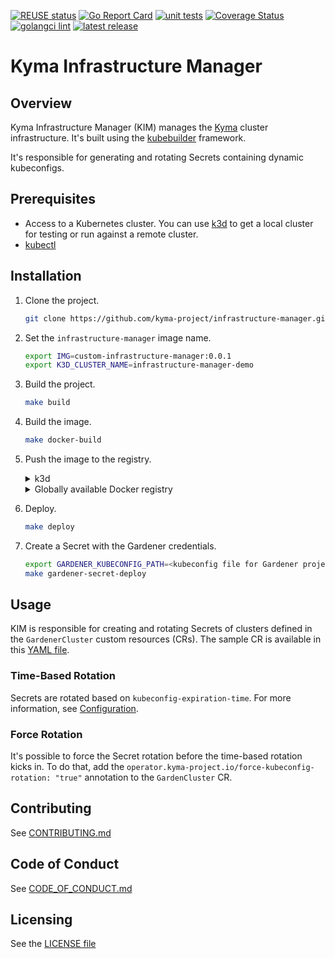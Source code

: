 [![REUSE status](https://api.reuse.software/badge/github.com/kyma-project/infrastructure-manager)](https://api.reuse.software/info/github.com/kyma-project/infrastructure-manager)
[![Go Report Card](https://goreportcard.com/badge/github.com/kyma-project/infrastructure-manager)](https://goreportcard.com/report/github.com/kyma-project/infrastructure-manager)
[![unit tests](https://badgen.net/github/checks/kyma-project/kyma-infrastructure-manager/main/unit-tests)](https://github.com/kyma-project/kyma-infrastructure-manager/actions/workflows/run-tests.yaml)
[![Coverage Status](https://coveralls.io/repos/github/kyma-project/kyma-infrastructure-manager/badge.svg?branch=main)](https://coveralls.io/github/kyma-project/kyma-infrastructure-manager?branch=main)
[![golangci lint](https://badgen.net/github/checks/kyma-project/kyma-infrastructure-manager/main/golangci-lint)](https://github.com/kyma-project/kyma-infrastructure-manager/actions/workflows/golangci-lint.yaml)
[![latest release](https://badgen.net/github/release/kyma-project/kyma-infrastructure-manager)](https://github.com/kyma-project/kyma-infrastructure-manager/releases/latest)

# Kyma Infrastructure Manager

## Overview

Kyma Infrastructure Manager (KIM) manages the [Kyma](https://kyma-project.io/#/) cluster infrastructure. It's built using the [kubebuilder](https://github.com/kubernetes-sigs/kubebuilder) framework.

It's responsible for generating and rotating Secrets containing dynamic kubeconfigs.

## Prerequisites

- Access to a Kubernetes cluster. You can use [k3d](https://k3d.io) to get a local cluster for testing or run against a remote cluster.
- [kubectl](https://kubernetes.io/docs/tasks/tools/)

## Installation

1. Clone the project.

    ```bash
    git clone https://github.com/kyma-project/infrastructure-manager.git && cd infrastructure-manager/
    ```

2. Set the `infrastructure-manager` image name.

    ```bash
    export IMG=custom-infrastructure-manager:0.0.1
    export K3D_CLUSTER_NAME=infrastructure-manager-demo
    ```

3. Build the project.

    ```bash
    make build
    ```

4. Build the image.

    ```bash
    make docker-build
    ```

5. Push the image to the registry.

    <div tabs name="Push image" group="infrastructure-manager-installation">
      <details>
      <summary label="k3d">
      k3d
      </summary>


      ```bash
      k3d cluster create $K3D_CLUSTER_NAME
      k3d image import $IMG -c $K3D_CLUSTER_NAME
      ```

      </details>
      <details>
      <summary label="Docker registry">
      Globally available Docker registry
      </summary>

      ```bash
      make docker-push
      ```

      </details>
    </div>

6. Deploy.

    ```bash
    make deploy
    ```

7. Create a Secret with the Gardener credentials.

    ```bash
    export GARDENER_KUBECONFIG_PATH=<kubeconfig file for Gardener project> 
    make gardener-secret-deploy
    ```

## Usage

KIM is responsible for creating and rotating Secrets of clusters defined in the `GardenerCluster` custom resources (CRs). The sample CR is available in this [YAML file](config/samples/infrastructuremanager_v1_gardenercluster.yaml).

### Time-Based Rotation

Secrets are rotated based on `kubeconfig-expiration-time`. For more information, see [Configuration](docs/README.md#configuration).

### Force Rotation

It's possible to force the Secret rotation before the time-based rotation kicks in. To do that, add the `operator.kyma-project.io/force-kubeconfig-rotation: "true"` annotation to the `GardenCluster` CR.

## Contributing
<!--- mandatory section - do not change this! --->

See [CONTRIBUTING.md](CONTRIBUTING.md)

## Code of Conduct
<!--- mandatory section - do not change this! --->

See [CODE_OF_CONDUCT.md](CODE_OF_CONDUCT.md)

## Licensing
<!--- mandatory section - do not change this! --->

See the [LICENSE file](./LICENSES/Apache-2.0.txt)
